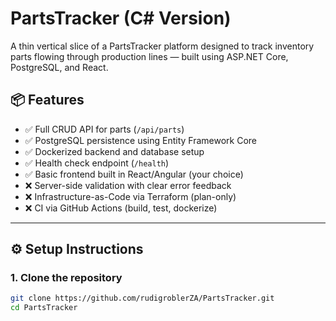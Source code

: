 # PartsTracker (C# Version)

A thin vertical slice of a PartsTracker platform designed to track inventory parts flowing through production lines — built using ASP.NET Core, PostgreSQL, and React.

## 📦 Features

- ✅ Full CRUD API for parts (`/api/parts`)
- ✅ PostgreSQL persistence using Entity Framework Core
- ✅ Dockerized backend and database setup
- ✅ Health check endpoint (`/health`)
- ✅ Basic frontend built in React/Angular (your choice)
- ❌ Server-side validation with clear error feedback
- ❌ Infrastructure-as-Code via Terraform (plan-only)
- ❌ CI via GitHub Actions (build, test, dockerize)

---

## ⚙️ Setup Instructions

### 1. Clone the repository

```bash
git clone https://github.com/rudigroblerZA/PartsTracker.git
cd PartsTracker
```